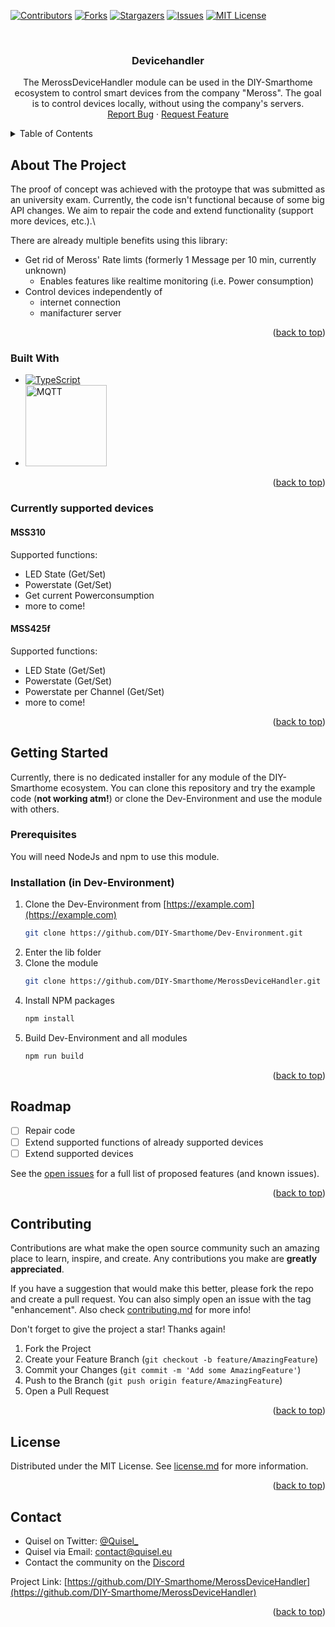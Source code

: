 <a name="readme-top"></a>

[![Contributors][contributors-shield]][contributors-url]
[![Forks][forks-shield]][forks-url]
[![Stargazers][stars-shield]][stars-url]
[![Issues][issues-shield]][issues-url]
[![MIT License][license-shield]][license-url]

<br />
<div align="center">
<h3 align="center">Devicehandler</h3>
  <p align="center">
    The MerossDeviceHandler module can be used in the DIY-Smarthome ecosystem to control smart devices from the company "Meross". The goal is to control devices locally, without using the company's servers.
    <br/>
    <a href="https://github.com/DIY-Smarthome/MerossDeviceHandler/issues">Report Bug</a>
    ·
    <a href="https://github.com/DIY-Smarthome/MerossDeviceHandler/issues">Request Feature</a>
  </p>
</div>



<!-- TABLE OF CONTENTS -->
<details>
  <summary>Table of Contents</summary>
  <ol>
    <li>
      <a href="#about-the-project">About The Project</a>
      <ul>
        <li><a href="#built-with">Built With</a></li>
      </ul>
    </li>
    <li>
      <a href="#getting-started">Getting Started</a>
      <ul>
        <li><a href="#prerequisites">Prerequisites</a></li>
        <li><a href="#installation">Installation</a></li>
      </ul>
    </li>
    <li><a href="#usage">Usage</a></li>
    <li><a href="#roadmap">Roadmap</a></li>
    <li><a href="#contributing">Contributing</a></li>
    <li><a href="#license">License</a></li>
    <li><a href="#contact">Contact</a></li>
    <li><a href="#acknowledgments">Acknowledgments</a></li>
  </ol>
</details>



<!-- ABOUT THE PROJECT -->
## About The Project

The proof of concept was achieved with the protoype that was submitted as an university exam. Currently, the code isn't functional because of some big API changes. We aim to repair the code and extend functionality (support more devices, etc.).\

There are already multiple benefits using this library:
* Get rid of Meross' Rate limts (formerly 1 Message per 10 min, currently unknown)
  * Enables features like realtime monitoring (i.e. Power consumption)
* Control devices independently of
  * internet connection
  * manifacturer server

<p align="right">(<a href="#readme-top">back to top</a>)</p>



### Built With

* [![TypeScript][TypeScript.org]][TypeScript-url]
* <img src="https://mqtt.org/assets/img/mqtt-logo-transp.svg" width="130" alt="MQTT">

<p align="right">(<a href="#readme-top">back to top</a>)</p>

### Currently supported devices
#### MSS310
Supported functions:
- LED State (Get/Set)
- Powerstate (Get/Set)
- Get current Powerconsumption
- more to come!
#### MSS425f 
Supported functions:
- LED State (Get/Set)
- Powerstate (Get/Set)
- Powerstate per Channel (Get/Set)
- more to come!

<p align="right">(<a href="#readme-top">back to top</a>)</p>

<!-- GETTING STARTED -->
## Getting Started

Currently, there is no dedicated installer for any module of the DIY-Smarthome ecosystem. You can clone this repository and try the example code (**not working atm!**) or clone the Dev-Environment and use the module with others.

### Prerequisites

You will need NodeJs and npm to use this module.

### Installation (in Dev-Environment)

1. Clone the Dev-Environment from [https://example.com](https://example.com)
   ```sh
   git clone https://github.com/DIY-Smarthome/Dev-Environment.git
   ```
2. Enter the lib folder
3. Clone the module
    ```sh
   git clone https://github.com/DIY-Smarthome/MerossDeviceHandler.git
   ```
4. Install NPM packages
   ```sh
   npm install
   ```
5. Build Dev-Environment and all modules
    ```sh
   npm run build
   ```

<p align="right">(<a href="#readme-top">back to top</a>)</p>

<!-- ROADMAP -->
## Roadmap

- [ ] Repair code
- [ ] Extend supported functions of already supported devices
- [ ] Extend supported devices

See the [open issues](https://github.com/DIY-Smarthome/MerossDeviceHandler/issues) for a full list of proposed features (and known issues).

<p align="right">(<a href="#readme-top">back to top</a>)</p>



<!-- CONTRIBUTING -->
## Contributing

Contributions are what make the open source community such an amazing place to learn, inspire, and create. Any contributions you make are **greatly appreciated**.

If you have a suggestion that would make this better, please fork the repo and create a pull request. You can also simply open an issue with the tag "enhancement".
Also check [contributing.md](../master/CONTRIBUTING.md) for more info!

Don't forget to give the project a star! Thanks again!

1. Fork the Project
2. Create your Feature Branch (`git checkout -b feature/AmazingFeature`)
3. Commit your Changes (`git commit -m 'Add some AmazingFeature'`)
4. Push to the Branch (`git push origin feature/AmazingFeature`)
5. Open a Pull Request

<p align="right">(<a href="#readme-top">back to top</a>)</p>



<!-- LICENSE -->
## License

Distributed under the MIT License. See [license.md](../master/LICENSE.md) for more information.

<p align="right">(<a href="#readme-top">back to top</a>)</p>



<!-- CONTACT -->
## Contact

- Quisel on Twitter: [@Quisel_](https://twitter.com/@Quisel_)
- Quisel via Email: contact@quisel.eu
- Contact the community on the [Discord](https://discord.gg/dEekZny)

Project Link: [https://github.com/DIY-Smarthome/MerossDeviceHandler](https://github.com/DIY-Smarthome/MerossDeviceHandler)

<p align="right">(<a href="#readme-top">back to top</a>)</p>

<!-- MARKDOWN LINKS & IMAGES -->
<!-- https://www.markdownguide.org/basic-syntax/#reference-style-links -->
[contributors-shield]: https://img.shields.io/github/contributors/DIY-Smarthome/MerossDeviceHandler.svg?style=for-the-badge
[contributors-url]: https://github.com/DIY-Smarthome/MerossDeviceHandler/graphs/contributors
[forks-shield]: https://img.shields.io/github/forks/DIY-Smarthome/MerossDeviceHandler.svg?style=for-the-badge
[forks-url]: https://github.com/DIY-Smarthome/MerossDeviceHandler/network/members
[stars-shield]: https://img.shields.io/github/stars/DIY-Smarthome/MerossDeviceHandler.svg?style=for-the-badge
[stars-url]: https://github.com/DIY-Smarthome/MerossDeviceHandler/stargazers
[issues-shield]: https://img.shields.io/github/issues/DIY-Smarthome/MerossDeviceHandler.svg?style=for-the-badge
[issues-url]: https://github.com/DIY-Smarthome/MerossDeviceHandler/issues
[license-shield]: https://img.shields.io/github/license/DIY-Smarthome/MerossDeviceHandler.svg?style=for-the-badge
[license-url]: https://github.com/DIY-Smarthome/MerossDeviceHandler/blob/master/LICENSE.md
[TypeScript.org]: https://img.shields.io/badge/TypeScript-0769AD?style=for-the-badge&logo=typescript&logoColor=white
[TypeScript-url]: https://typescript.org
